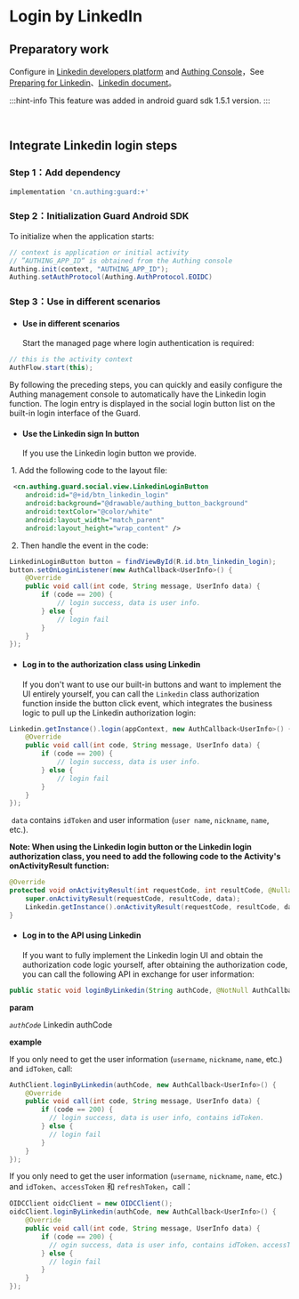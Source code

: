 # Login by LinkedIn

<LastUpdated/>

## Preparatory work

Configure in [Linkedin developers platform](https://developer.linkedin.com/) and [Authing Console](https://authing.cn/)，See [Preparing for  Linkedin](../../../guides/connections/social/linkedin-mobile/README.md)、[Linkedin document](https://learn.microsoft.com/en-us/linkedin/consumer/integrations/self-serve/sign-in-with-linkedin-v2)。

:::hint-info
This feature was added in android guard sdk 1.5.1 version.
:::

<br>

## Integrate Linkedin login steps

### Step 1：Add dependency

```groovy
implementation 'cn.authing:guard:+'
```

### Step 2：Initialization Guard Android SDK

To initialize when the application starts:

```java
// context is application or initial activity
// ”AUTHING_APP_ID“ is obtained from the Authing console
Authing.init(context, "AUTHING_APP_ID");
Authing.setAuthProtocol(Authing.AuthProtocol.EOIDC)
```

### Step 3：Use in different scenarios

- #### Use in different scenarios

  Start the managed page where login authentication is required:

```java
// this is the activity context
AuthFlow.start(this);
```

By following the preceding steps, you can quickly and easily configure the Authing management console to automatically have the Linkedin login function. The login entry is displayed in the social login button list on the built-in login interface of the Guard.

- #### Use the Linkedin sign In button

  If you use the Linkedin login button we provide.

​		1. Add the following code to the layout file:

```xml
 <cn.authing.guard.social.view.LinkedinLoginButton
    android:id="@+id/btn_linkedin_login"
    android:background="@drawable/authing_button_background"
    android:textColor="@color/white"
    android:layout_width="match_parent"
    android:layout_height="wrap_content" />
```

​		2. Then handle the event in the code:

```java
LinkedinLoginButton button = findViewById(R.id.btn_linkedin_login);
button.setOnLoginListener(new AuthCallback<UserInfo>() {
    @Override
    public void call(int code, String message, UserInfo data) {
      	if (code == 200) {
        	// login success, data is user info.
       	} else {
        	// login fail
      	}
    }
});
```

- #### Log in to the authorization class using Linkedin

  If you don't want to use our built-in buttons and want to implement the UI entirely yourself, you can call the `Linkedin` class authorization function inside the button click event, which integrates the business logic to pull up the Linkedin authorization login:

```java
Linkedin.getInstance().login(appContext, new AuthCallback<UserInfo>() {
    @Override
    public void call(int code, String message, UserInfo data) {
        if (code == 200) {
        	// login success, data is user info.
       	} else {
        	// login fail
      	}
    }
});
```

​	`data` contains `idToken` and user information (`user name`, `nickname`, `name`, etc.).

**Note: When using the Linkedin login button or the Linkedin login authorization class, you need to add the following code to the Activity's onActivityResult function:**

```java
@Override
protected void onActivityResult(int requestCode, int resultCode, @Nullable Intent data) {
    super.onActivityResult(requestCode, resultCode, data);
    Linkedin.getInstance().onActivityResult(requestCode, resultCode, data);
}
```

- #### Log in to the API using Linkedin

  If you want to fully implement the Linkedin login UI and obtain the authorization code logic yourself, after obtaining the authorization code, you can call the following API in exchange for user information:

```java
public static void loginByLinkedin(String authCode, @NotNull AuthCallback<UserInfo> callback)
```

**param**

*`authCode`* Linkedin authCode

**example**

If you only need to get the user information (`username`, `nickname`, `name`, etc.) and `idToken`, call:

```java
AuthClient.loginByLinkedin(authCode, new AuthCallback<UserInfo>() {
    @Override
    public void call(int code, String message, UserInfo data) {
        if (code == 200) {
          // login success, data is user info, contains idToken.
        } else {
          // login fail
        }
    }
});
```

If you only need to get the user information (`username`, `nickname`, `name`, etc.) and `idToken`、`accessToken` 和 `refreshToken`，call：

```java
OIDCClient oidcClient = new OIDCClient();
oidcClient.loginByLinkedin(authCode, new AuthCallback<UserInfo>() {
    @Override
    public void call(int code, String message, UserInfo data) {
        if (code == 200) {
          // ogin success, data is user info, contains idToken、accessToken and refreshToken.
        } else {
          // login fail
        }
    }
});
```

